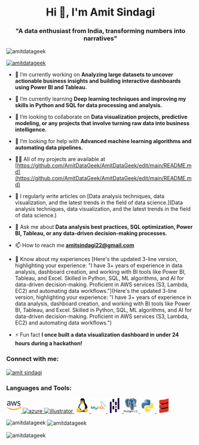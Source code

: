 <h1 align="center">Hi 👋, I'm Amit Sindagi</h1>
<h3 align="center">"A data enthusiast from India, transforming numbers into narratives"</h3>

<p align="left"> <img src="https://komarev.com/ghpvc/?username=amitdatageek&label=Profile%20views&color=0e75b6&style=flat" alt="amitdatageek" /> </p>

<p align="left"> <a href="https://github.com/ryo-ma/github-profile-trophy"><img src="https://github-profile-trophy.vercel.app/?username=amitdatageek" alt="amitdatageek" /></a> </p>

- 🔭 I’m currently working on **Analyzing large datasets to uncover actionable business insights and building interactive dashboards using Power BI and Tableau.**

- 🌱 I’m currently learning **Deep learning techniques and improving my skills in Python and SQL for data processing and analysis.**

- 👯 I’m looking to collaborate on **Data visualization projects, predictive modeling, or any projects that involve turning raw data into business intelligence.**

- 🤝 I’m looking for help with **Advanced machine learning algorithms and automating data pipelines.**

- 👨‍💻 All of my projects are available at [https://github.com/AmitDataGeek/AmitDataGeek/edit/main/README.md](https://github.com/AmitDataGeek/AmitDataGeek/edit/main/README.md)

- 📝 I regularly write articles on [Data analysis techniques, data visualization, and the latest trends in the field of data science.](Data analysis techniques, data visualization, and the latest trends in the field of data science.)

- 💬 Ask me about **Data analysis best practices, SQL optimization, Power BI, Tableau, or any data-driven decision-making processes.**

- 📫 How to reach me **amitsindagi22@gmail.com**

- 📄 Know about my experiences [Here's the updated 3-line version, highlighting your experience: "I have 3+ years of experience in data analysis, dashboard creation, and working with BI tools like Power BI, Tableau, and Excel. Skilled in Python, SQL, ML algorithms, and AI for data-driven decision-making. Proficient in AWS services (S3, Lambda, EC2) and automating data workflows."](Here's the updated 3-line version, highlighting your experience: "I have 3+ years of experience in data analysis, dashboard creation, and working with BI tools like Power BI, Tableau, and Excel. Skilled in Python, SQL, ML algorithms, and AI for data-driven decision-making. Proficient in AWS services (S3, Lambda, EC2) and automating data workflows.")

- ⚡ Fun fact **I once built a data visualization dashboard in under 24 hours during a hackathon!**

<h3 align="left">Connect with me:</h3>
<p align="left">
<a href="https://linkedin.com/in/amit sindagi" target="blank"><img align="center" src="https://raw.githubusercontent.com/rahuldkjain/github-profile-readme-generator/master/src/images/icons/Social/linked-in-alt.svg" alt="amit sindagi" height="30" width="40" /></a>
</p>

<h3 align="left">Languages and Tools:</h3>
<p align="left"> <a href="https://aws.amazon.com" target="_blank" rel="noreferrer"> <img src="https://raw.githubusercontent.com/devicons/devicon/master/icons/amazonwebservices/amazonwebservices-original-wordmark.svg" alt="aws" width="40" height="40"/> </a> <a href="https://azure.microsoft.com/en-in/" target="_blank" rel="noreferrer"> <img src="https://www.vectorlogo.zone/logos/microsoft_azure/microsoft_azure-icon.svg" alt="azure" width="40" height="40"/> </a> <a href="https://www.adobe.com/in/products/illustrator.html" target="_blank" rel="noreferrer"> <img src="https://www.vectorlogo.zone/logos/adobe_illustrator/adobe_illustrator-icon.svg" alt="illustrator" width="40" height="40"/> </a> <a href="https://www.linux.org/" target="_blank" rel="noreferrer"> <img src="https://raw.githubusercontent.com/devicons/devicon/master/icons/linux/linux-original.svg" alt="linux" width="40" height="40"/> </a> <a href="https://www.mysql.com/" target="_blank" rel="noreferrer"> <img src="https://raw.githubusercontent.com/devicons/devicon/master/icons/mysql/mysql-original-wordmark.svg" alt="mysql" width="40" height="40"/> </a> <a href="https://pandas.pydata.org/" target="_blank" rel="noreferrer"> <img src="https://raw.githubusercontent.com/devicons/devicon/2ae2a900d2f041da66e950e4d48052658d850630/icons/pandas/pandas-original.svg" alt="pandas" width="40" height="40"/> </a> <a href="https://www.postgresql.org" target="_blank" rel="noreferrer"> <img src="https://raw.githubusercontent.com/devicons/devicon/master/icons/postgresql/postgresql-original-wordmark.svg" alt="postgresql" width="40" height="40"/> </a> <a href="https://www.python.org" target="_blank" rel="noreferrer"> <img src="https://raw.githubusercontent.com/devicons/devicon/master/icons/python/python-original.svg" alt="python" width="40" height="40"/> </a> <a href="https://www.scala-lang.org" target="_blank" rel="noreferrer"> <img src="https://raw.githubusercontent.com/devicons/devicon/master/icons/scala/scala-original.svg" alt="scala" width="40" height="40"/> </a> </p>

<p><img align="left" src="https://github-readme-stats.vercel.app/api/top-langs?username=amitdatageek&show_icons=true&locale=en&layout=compact" alt="amitdatageek" /></p>

<p>&nbsp;<img align="center" src="https://github-readme-stats.vercel.app/api?username=amitdatageek&show_icons=true&locale=en" alt="amitdatageek" /></p>

<p><img align="center" src="https://github-readme-streak-stats.herokuapp.com/?user=amitdatageek&" alt="amitdatageek" /></p>

